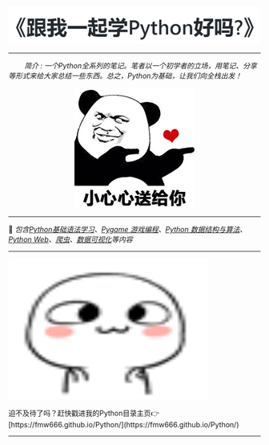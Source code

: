 <div align="center">
    <img src="https://github.com/fmw666/Python/blob/master/pics/title.png?raw=true">
</div>

---

&ensp;&ensp;&ensp;&ensp; *简介 : 一个Python全系列的笔记。笔者以一个初学者的立场，用笔记、分享等形式来给大家总结一些东西。总之，Python为基础，让我们向全栈出发！*

<div align="center">
    <img src="https://github.com/fmw666/Python/blob/master/pics/biaoqingbao1.jpeg?raw=true">
</div>

---

📖 *包含[Python基础语法学习](https://github.com/fmw666/Python/tree/master/Python)、[Pygame 游戏编程]()、[Python 数据结构与算法]()、[Python Web](https://github.com/fmw666/Python/tree/master/Python%20Flask)、[爬虫]()、[数据可视化]()等内容*

---
<div align="center" style="width: 400px;height: 280px;">
    <img src="https://github.com/fmw666/Python/blob/master/pics/emoj.gif?raw=true" style="width: 400px;height: 280px;">
</div>
<br>
迫不及待了吗？赶快戳进我的Python目录主页👉[https://fmw666.github.io/Python/](https://fmw666.github.io/Python/)

---


